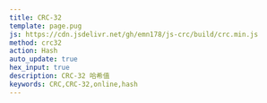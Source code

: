 ```yaml
---
title: CRC-32
template: page.pug
js: https://cdn.jsdelivr.net/gh/emn178/js-crc/build/crc.min.js
method: crc32
action: Hash
auto_update: true
hex_input: true
description: CRC-32 哈希值
keywords: CRC,CRC-32,online,hash
---
```

